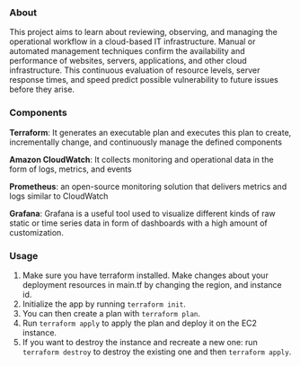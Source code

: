 ### About

This project aims to learn about reviewing, observing, and managing the operational workflow in a cloud-based IT infrastructure. Manual or automated management techniques confirm the availability and performance of websites, servers, applications, and other cloud infrastructure. This continuous evaluation of resource levels, server response times, and speed predict possible vulnerability to future issues before they arise.

### Components

**Terraform**: It generates an executable plan and executes this plan to create, incrementally change, and continuously manage the defined components

**Amazon CloudWatch**: It collects monitoring and operational data in the form of logs, metrics, and events

**Prometheus**: an open-source monitoring solution that delivers metrics and logs similar to CloudWatch

**Grafana**: Grafana is a useful tool used to visualize different kinds of raw static or time series data in form of dashboards with a high amount of customization.

### Usage

1. Make sure you have terraform installed. Make changes about your deployment resources in main.tf by changing the region, and instance id.
2. Initialize the app by running `terraform init`.
3. You can then create a plan with `terraform plan`.
4. Run `terraform apply` to apply the plan and deploy it on the EC2 instance.
5. If you want to destroy the instance and recreate a new one: run `terraform destroy` to destroy the existing one and then `terraform apply`.
